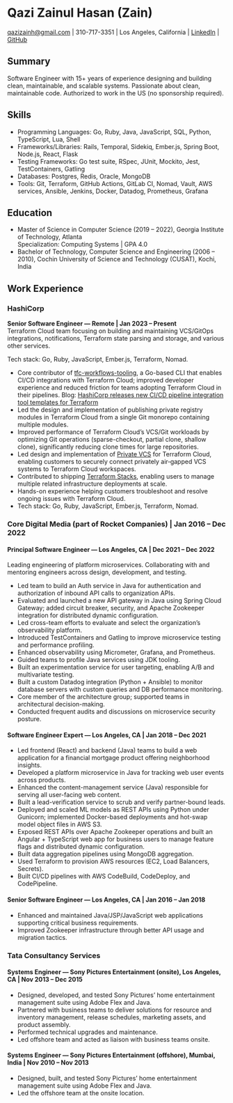 # Qazi Zainul Hasan (Zain)

qazizainh@gmail.com | 310-717-3351 | Los Angeles, California | [LinkedIn](https://www.linkedin.com/in/zain-qazi-hasan-8a083259/) | [GitHub](https://github.com/zainq11)

## Summary
Software Engineer with 15+ years of experience designing and building clean, maintainable, and scalable systems. Passionate about clean, maintainable code. Authorized to work in the US (no sponsorship required).

## Skills
- Programming Languages: Go, Ruby, Java, JavaScript, SQL, Python, TypeScript, Lua, Shell
- Frameworks/Libraries: Rails, Temporal, Sidekiq, Ember.js, Spring Boot, Node.js, React, Flask
- Testing Frameworks: Go test suite, RSpec, JUnit, Mockito, Jest, TestContainers, Gatling
- Databases: Postgres, Redis, Oracle, MongoDB
- Tools: Git, Terraform, GitHub Actions, GitLab CI, Nomad, Vault, AWS services, Ansible, Jenkins, Docker, Datadog, Prometheus, Grafana

## Education
- Master of Science in Computer Science (2019 – 2022), Georgia Institute of Technology, Atlanta  
  Specialization: Computing Systems | GPA 4.0
- Bachelor of Technology, Computer Science and Engineering (2006 – 2010), Cochin University of Science and Technology (CUSAT), Kochi, India

## Work Experience

### HashiCorp
**Senior Software Engineer — Remote | Jan 2023 – Present**  
Terraform Cloud team focusing on building and maintaining VCS/GitOps integrations, notifications, Terraform state parsing and storage, and various other services.

Tech stack: Go, Ruby, JavaScript, Ember.js, Terraform, Nomad.

- Core contributor of [tfc-workflows-tooling](https://github.com/hashicorp/tfc-workflows-tooling), a Go-based CLI that enables CI/CD integrations with Terraform Cloud; improved developer experience and reduced friction for teams adopting Terraform Cloud in their pipelines. Blog: [HashiCorp releases new CI/CD pipeline integration tool templates for Terraform](https://www.hashicorp.com/en/blog/hashicorp-releases-new-ci-cd-pipeline-integration-tool-templates-for-terraform)
- Led the design and implementation of publishing private registry modules in Terraform Cloud from a single Git monorepo containing multiple modules.
- Improved performance of Terraform Cloud’s VCS/Git workloads by optimizing Git operations (sparse-checkout, partial clone, shallow clone), significantly reducing clone times for large repositories.
- Led design and implementation of [Private VCS](https://developer.hashicorp.com/terraform/cloud-docs/vcs/private) for Terraform Cloud, enabling customers to securely connect privately air‑gapped VCS systems to Terraform Cloud workspaces.
- Contributed to shipping [Terraform Stacks](https://www.hashicorp.com/en/blog/terraform-stacks-explained), enabling users to manage multiple related infrastructure deployments at scale.
- Hands-on experience helping customers troubleshoot and resolve ongoing issues with Terraform Cloud.
- Tech stack: Go, Ruby, JavaScript, Ember.js, Terraform, Nomad.

### Core Digital Media (part of Rocket Companies) | Jan 2016 – Dec 2022

#### Principal Software Engineer — Los Angeles, CA | Dec 2021 – Dec 2022
Leading engineering of platform microservices. Collaborating with and mentoring engineers across design, development, and testing.  
- Led team to build an Auth service in Java for authentication and authorization of inbound API calls to organization APIs.
- Evaluated and launched a new API gateway in Java using Spring Cloud Gateway; added circuit breaker, security, and Apache Zookeeper integration for distributed dynamic configuration.
- Led cross-team efforts to evaluate and select the organization’s observability platform.
- Introduced TestContainers and Gatling to improve microservice testing and performance profiling.
- Enhanced observability using Micrometer, Grafana, and Prometheus.
- Guided teams to profile Java services using JDK tooling.
- Built an experimentation service for user targeting, enabling A/B and multivariate testing.
- Built a custom Datadog integration (Python + Ansible) to monitor database servers with custom queries and DB performance monitoring.
- Core member of the architecture group; supported teams in architectural decision-making.
- Conducted frequent audits and discussions on microservice security posture.

#### Software Engineer Expert — Los Angeles, CA | Jan 2018 – Dec 2021
- Led frontend (React) and backend (Java) teams to build a web application for a financial mortgage product offering neighborhood insights.
- Developed a platform microservice in Java for tracking web user events across products.
- Enhanced the content-management service (Java) responsible for serving all user-facing web content.
- Built a lead-verification service to scrub and verify partner-bound leads.
- Deployed and scaled ML models as REST APIs using Python under Gunicorn; implemented Docker-based deployments and hot-swap model object files in AWS S3.
- Exposed REST APIs over Apache Zookeeper operations and built an Angular + TypeScript web app for business users to manage feature flags and distributed dynamic configuration.
- Built data aggregation pipelines using MongoDB aggregation.
- Used Terraform to provision AWS resources (EC2, Load Balancers, Secrets).
- Built CI/CD pipelines with AWS CodeBuild, CodeDeploy, and CodePipeline.

#### Senior Software Engineer — Los Angeles, CA | Jan 2016 – Jan 2018
- Enhanced and maintained Java/JSP/JavaScript web applications supporting critical business requirements.
- Improved Zookeeper infrastructure through better API usage and migration tactics.

### Tata Consultancy Services

#### Systems Engineer — Sony Pictures Entertainment (onsite), Los Angeles, CA | Nov 2013 – Dec 2015
- Designed, developed, and tested Sony Pictures’ home entertainment management suite using Adobe Flex and Java.
- Partnered with business teams to deliver solutions for resource and inventory management, release schedules, marketing assets, and product assembly.
- Performed technical upgrades and maintenance.
- Led offshore team and acted as liaison with business teams onsite.

#### Systems Engineer — Sony Pictures Entertainment (offshore), Mumbai, India | Nov 2010 – Nov 2013
- Designed, built, and tested Sony Pictures’ home entertainment management suite using Adobe Flex and Java.
- Led the offshore team at the onsite location.
